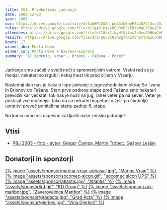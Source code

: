 ```yaml
---
title: XVI. Predbožično jadranje
date: 2003-12-03
year: 2003
nor: https://drive.google.com/file/d/1wbHPCUSAh_WeA3mUBhePZi45ZCl4csfG/view?usp=sharing
rules: https://drive.google.com/file/d/1gA61HjacBCb0yBSsEhtpBqL91NwjF8f1/view?usp=sharing
attendees: https://drive.google.com/file/d/18sx1ikyHlUltms2kUmuD3HbmCoRDyFHW/view?usp=sharing
results: https://drive.google.com/file/d/1-b6u7C9lN8gfkKzXVhzmtUaZCc08WOio/view?usp=sharing
boats: 17
winner_abs: Porta Nova
winner_cor: Porta Nova + Express-Express
summary: "17 jadrnic, Vrsar - Brioni - Fažana - Poreč"
---
```


Jadranje smo začeli v svetli noči s spremenljivim vetrom. Vrstni red se je menjal, nekateri so izgubili nekaj mest tik pred ciljem v Vrsarju.

Naslednji dan nas je čakalo lepo jadranje z jugovzhodnikom okrog Sv. Ivana in Brionov do Fažane. Start prve petkove etape pred Fažano smo nekateri prevozili kar večkrat, tok nas je nosil na jug, rahel veter pa na sever. Veter je postajal vse močnejši, tako da so nekateri kapetani v želji po čimboljši uvrstitvi preveč pohiteli na startu zadnje 6. etape.

Na koncu smo vsi uspešno zaključili naše zimsko jadranje!

## Vtisi
 - [PBJ 2003 - foto - avtor: Gregor Čampa, Martin Trobec, Gašper Lesjak](https://photos.app.goo.gl/y21PufDSp2Scs9Qi9)


## Donatorji in sponzorji

[{% image "assets/sponsor/marina-vrsar-adriasail.jpg", "Marina Vrsar" %}]()
[{% image "assets/sponsor/socomec-sicon.gif", "socomec sicon UPS" %}]()
[{% image "assets/sponsor/atlantis.jpg", "Atlantis" %}]()
[{% image "assets/sponsor/kd.gif", "KD Group" %}]()
[{% image "assets/sponsor/zav-maribor.jpg", "Zavarovalnica Maribor" %}]()
[{% image "assets/sponsor/gradacta.jpg", "Grad Acta" %}]()
[{% image "assets/sponsor/gjerkes.jpg", "Vina Gjerkeš" %}]()

